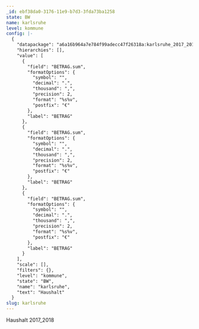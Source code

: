 ```yaml
---
_id: ebf38da0-3176-11e9-b7d3-3fda73ba1258
state: BW
name: karlsruhe
level: kommune
config: |-
  {
    "datapackage": "a6a16b964a7e784f99adecc47f26318a:karlsruhe_2017_2018",
    "hierarchies": [],
    "value": [
      {
        "field": "BETRAG.sum",
        "formatOptions": {
          "symbol": "",
          "decimal": ".",
          "thousand": ",",
          "precision": 2,
          "format": "%s%v",
          "postfix": "€"
        },
        "label": "BETRAG"
      },
      {
        "field": "BETRAG.sum",
        "formatOptions": {
          "symbol": "",
          "decimal": ".",
          "thousand": ",",
          "precision": 2,
          "format": "%s%v",
          "postfix": "€"
        },
        "label": "BETRAG"
      },
      {
        "field": "BETRAG.sum",
        "formatOptions": {
          "symbol": "",
          "decimal": ".",
          "thousand": ",",
          "precision": 2,
          "format": "%s%v",
          "postfix": "€"
        },
        "label": "BETRAG"
      }
    ],
    "scale": [],
    "filters": {},
    "level": "kommune",
    "state": "BW",
    "name": "karlsruhe",
    "text": "Haushalt"
  }
slug: karlsruhe
---
```

Haushalt 2017_2018
